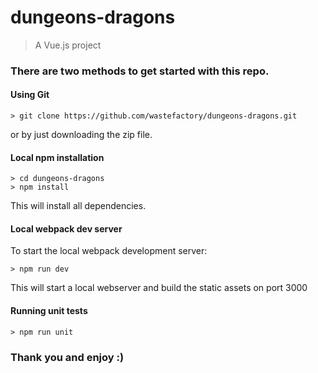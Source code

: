 # dungeons-dragons

> A Vue.js project

### There are two methods to get started with this repo.

#### Using Git

```
> git clone https://github.com/wastefactory/dungeons-dragons.git
```

or by just downloading the zip file.

#### Local npm installation

```
> cd dungeons-dragons
> npm install
```

This will install all dependencies.

#### Local webpack dev server
To start the local webpack development server:

```
> npm run dev
```

This will start a local webserver and build the static assets on port 3000

#### Running unit tests

```
> npm run unit
```


### Thank you and enjoy :)

